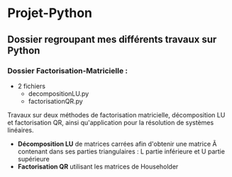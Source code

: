 # Projet-Python

## Dossier regroupant mes différents travaux sur Python

### Dossier Factorisation-Matricielle :
  - 2 fichiers
    - decompositionLU.py
    - factorisationQR.py

Travaux sur deux méthodes de factorisation matricielle, décomposition LU et factorisation QR, ainsi qu'application pour la résolution de systèmes linéaires.
 
 - <b>Décomposition LU</b> de matrices carrées afin d'obtenir une matrice Ã contenant dans ses parties triangulaires : L partie inférieure et U partie supérieure
 - <b>Factorisation QR</b> utilisant les matrices de Householder  
